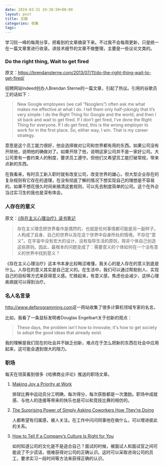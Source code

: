 ```yaml
---
date: 2019-03-31 19:38:50+08:00
layout: post
title: 文摘
categories: 收集
tags: 
---
```


学习阮一峰的每周分享，把看到的文章摘录下来。不过我不会每周更新，只是统一在一篇文章里进行收录。讲技术细节的文章不做整理，主要是一些议论文类的。

### Do the right thing, Wait to get fired

原文：<https://brendansterne.com/2013/07/11/do-the-right-thing-wait-to-get-fired/>

招聘网站Indeed创办人Brendan Sterne的一篇文章，引起了热议。引用的谷歌员工的话如下：

>New Google employees (we call “Nooglers”) often ask me what makes me effective at what I do.  I tell them only half-jokingly that it’s very simple: I do the Right Thing for Google and the world, and then I sit back and wait to get fired.  If I don’t get fired, I’ve done the Right Thing for everyone.  If I do get fired, this is the wrong employer to work for in the first place.  So, either way, I win.  That is my career strategy.

意思是这个员工能力很好，他会选择做对公司和世界都有用的东西。如果公司没有开除他，说明他的确做对了。如果开除了他，说明这家公司并不是一家好公司。大公司里有一套约束人的制度，要求员工遵守。但他们又希望员工能打破常规，带来点新的东西。

在我看来，有时员工新入职时就有改变公司，改变世界的雄心，但大型企业存在的复杂规则有它存在的道理，在没有彻底了解的情况下想实现自己的理想是不容易的。如果不想花很久时间来搞清这套规则，可以先去制度简单的公司。这个在外企当过实习生的我也是深有体会。


### 人存在的意义

原文：[《存在主义心理治疗》读书笔记](https://www.jianshu.com/p/ffdd938355e4)

>存在主义理念把世界看作是偶然的，也就是任何事情都可能是另一副样子。人构成了自身、自己的世界以及在这个世界中自身所处的情境。不存在“意义”。在宇宙中没有宏大的设计，没有指导生活的原则，除非个体自己创造这些原则。因此，最根本的问题变成了：需要意义的个体如何在一个没有意义的世界中找到意义？

《存在主义心理治疗》这本书本身比较晦涩难懂，我关心的是人存在的意义到底是什么。人存在的意义其实是自己定义的。在生活中，我们可以通过帮助别人、实现自己的目标等方式来获得意义感。忙碌起来，有意义感，焦虑也会减少，这样心理疾病就可以得到治疗。

### 名人名言录

<http://www.defprogramming.com>这一网站收集了很多计算机领域专家的名言。

比如，我看了一条鼠标发明者Douglas Engelbart关于创新的观点：

> These days, the problem isn't how to innovate; it's how to get society to adopt the good ideas that already exist.

我的理解是我们现在的社会并不缺乏创新，难点在于怎么把新的东西在社会中应用起来，这可能会遇到很大的阻力。


### 职场

每天在领英看到很多《哈佛商业评论》推送的职场文章。

1. [Making Joy a Priority at Work](https://hbr.org/2019/07/making-joy-a-priority-at-work)

	排球比赛中运动员分工明确，每次得分，每次获胜都是一次激励。职场中成就感、与他人的连接等带来的快乐也是可以和竞技比赛的相仿的。
	
2. [The Surprising Power of Simply Asking Coworkers How They’re Doing](https://hbr.org/2019/02/the-surprising-power-of-simply-asking-coworkers-how-theyre-doing)

    人都希望有归属感，被人关注。在工作中问问同事他在做什么，可以增进彼此的关系。
	
3. [How to Tell If a Company’s Culture Is Right for You](https://hbr.org/2017/11/how-to-tell-if-a-companys-culture-is-right-for-you)

    如何知道公司的文化是不是适合自己？面试的时候，被面试人和面试官之间可能说了不少谎话，很难获得对公司的正确认识。这时可以采取咨询公司的员工，要求实习一段时间等方法来获得正确的认识。
	
	
	
	
	
	
	
	
	
	
	
	

